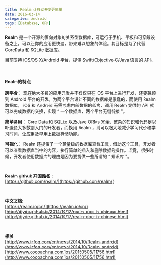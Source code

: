 ```yaml
---
title: Realm 让移动开发更简单
date: 2016-02-14
categories: Android
tags: [Database, ORM]
---
```

 
**Realm** 是一个开源的面向对象的关系型数据库，可运行于手机、平板和可穿戴设备之上。可以让你的应用更快速，带来难以想象的体验。其目标是为了代替 CoreData 和 SQLite 数据库。    

目前支持 iOS/OS X/Android 平台，提供 Swift/Objective-C/Java 语言的 API。    

<br/>

####  Realm的特点   

**跨平台**： 现在绝大多数的应用开发并不仅仅只在 iOS 平台上进行开发，还要兼顾到 Android 平台的开发。为两个平台设计不同的数据库是愚蠢的，而使用 Realm 数据库， iOS 和 Android 无需考虑内部数据的架构，调用 Realm 提供的 API 就可以完成数据的交换，实现 “ 一个数据库，两个平台无缝衔接 "。   

**简单易用**： Core Data 和 SQLite 以及Jave ORMs 冗余、繁杂的知识和代码足以吓退绝大多数刚入门的开发者，而换用 Realm ，则可以极大地减少学习代价和学习时间，让应用及早用上数据存储功能。     

**可视化**： Realm 还提供了一个轻量级的数据库查看工具，借助这个工具，开发者可以查看数据库当中的内容，执行简单的插入和删除数据的操作。毕竟，很多时候，开发者使用数据库的理由是因为要提供一些所谓的 “ 知识库 "。      

<br/>

**Realm github 开源路径**：   
[https://github.com/realm/](https://github.com/realm/ )  

<br/>    

**中文文档**:   
[https://realm.io/cn/](https://realm.io/cn/)   
[http://djyde.github.io/2014/10/17/realm-doc-in-chinese.html](http://djyde.github.io/2014/10/17/realm-doc-in-chinese.html)     

<br/>

**相关**    
[http://www.infoq.com/cn/news/2014/10/Realm-android](http://www.infoq.com/cn/news/2014/10/Realm-android)   
[http://www.cocoachina.com/ios/20150505/11756.html](http://www.cocoachina.com/ios/20150505/11756.html) 

<br/>
